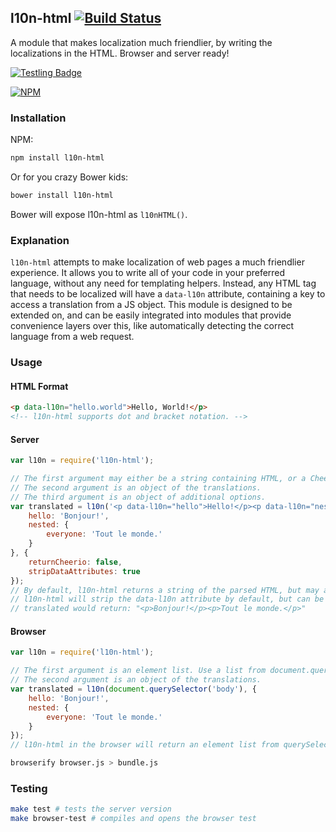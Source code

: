 ## l10n-html [![Build Status](https://travis-ci.org/remixz/l10n-html.png?branch=master)](https://travis-ci.org/remixz/l10n-html)

A module that makes localization much friendlier, by writing the localizations in the HTML. Browser and server ready!

[![Testling Badge](https://ci.testling.com/remixz/l10n-html.png)](https://ci.testling.com/remixz/l10n-html)

[![NPM](https://nodei.co/npm/l10n-html.png)](https://nodei.co/npm/l10n-html/)

### Installation

NPM:
```bash
npm install l10n-html
```

Or for you crazy Bower kids:
```bash
bower install l10n-html
```
Bower will expose l10n-html as `l10nHTML()`.

### Explanation

`l10n-html` attempts to make localization of web pages a much friendlier experience. It allows you to write all of your code in your preferred language, without any need for templating helpers. Instead, any HTML tag that needs to be localized will have a `data-l10n` attribute, containing a key to access a translation from a JS object. This module is designed to be extended on, and can be easily integrated into modules that provide convenience layers over this, like automatically detecting the correct language from a web request.

### Usage

#### HTML Format

```html
<p data-l10n="hello.world">Hello, World!</p>
<!-- l10n-html supports dot and bracket notation. -->
```

#### Server

```js
var l10n = require('l10n-html');

// The first argument may either be a string containing HTML, or a Cheerio object.
// The second argument is an object of the translations.
// The third argument is an object of additional options.
var translated = l10n('<p data-l10n="hello">Hello!</p><p data-l10n="nested.everyone">Everyone.</p>', {
    hello: 'Bonjour!',
    nested: {
        everyone: 'Tout le monde.'
    }
}, {
    returnCheerio: false,
    stripDataAttributes: true
});
// By default, l10n-html returns a string of the parsed HTML, but may also return the Cheerio object if the option is provided.
// l10n-html will strip the data-l10n attribute by default, but can be configured not to.
// translated would return: "<p>Bonjour!</p><p>Tout le monde.</p>"
```

#### Browser

```js
var l10n = require('l10n-html');

// The first argument is an element list. Use a list from document.querySelector().
// The second argument is an object of the translations.
var translated = l10n(document.querySelector('body'), {
    hello: 'Bonjour!',
    nested: {
        everyone: 'Tout le monde.'
    }
});
// l10n-html in the browser will return an element list from querySelectorAll(). It will automatically update the page.
```

```bash
browserify browser.js > bundle.js
```

### Testing

```bash
make test # tests the server version
make browser-test # compiles and opens the browser test
```